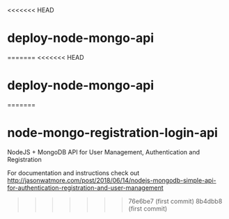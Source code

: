 <<<<<<< HEAD
# deploy-node-mongo-api
=======
<<<<<<< HEAD
# deploy-node-mongo-api
=======
# node-mongo-registration-login-api

NodeJS + MongoDB API for User Management, Authentication and Registration

For documentation and instructions check out http://jasonwatmore.com/post/2018/06/14/nodejs-mongodb-simple-api-for-authentication-registration-and-user-management
>>>>>>> 76e6be7 (first commit)
>>>>>>> 8b4dbb8 (first commit)
